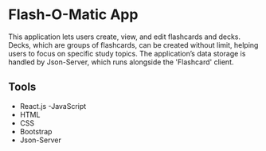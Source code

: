 # Flash-O-Matic App
This application lets users create, view, and edit flashcards and decks. Decks, which are groups of flashcards, can be created without limit, helping users to focus on specific study topics. The application’s data storage is handled by Json-Server, which runs alongside the 'Flashcard' client.

## Tools
- React.js
-JavaScript
- HTML
- CSS
- Bootstrap
- Json-Server
